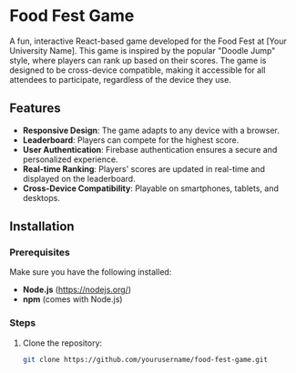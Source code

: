 # Food Fest Game

A fun, interactive React-based game developed for the Food Fest at [Your University Name]. This game is inspired by the popular "Doodle Jump" style, where players can rank up based on their scores. The game is designed to be cross-device compatible, making it accessible for all attendees to participate, regardless of the device they use.

## Features

- **Responsive Design**: The game adapts to any device with a browser.
- **Leaderboard**: Players can compete for the highest score.
- **User Authentication**: Firebase authentication ensures a secure and personalized experience.
- **Real-time Ranking**: Players' scores are updated in real-time and displayed on the leaderboard.
- **Cross-Device Compatibility**: Playable on smartphones, tablets, and desktops.

## Installation

### Prerequisites

Make sure you have the following installed:
- **Node.js** (https://nodejs.org/)
- **npm** (comes with Node.js)

### Steps

1. Clone the repository:
   ```bash
   git clone https://github.com/yourusername/food-fest-game.git
